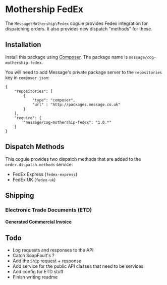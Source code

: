 # Mothership FedEx

The `Message\Mothership\Fedex` cogule provides Fedex integration for dispatching orders. It also provides new dispatch "methods" for these.

## Installation

Install this package using [Composer](http://getcomposer.org/). The package name is `message/cog-mothership-fedex`.

You will need to add Message's private package server to the `repositories` key in `composer.json`:

	{
		"repositories": [
			{
				"type": "composer",
				"url" : "http://packages.message.co.uk"
			}
		],
		"require": {
			"message/cog-mothership-fedex": "1.0.*"
		}
	}

## Dispatch Methods

This cogule provides two dispatch methods that are added to the `order.dispatch.methods` service:

- FedEx Express (`fedex-express`)
- FedEx UK (`fedex-uk`)

## Shipping

### Electronic Trade Documents (ETD)

#### Generated Commercial Invoice

## Todo

- Log requests and responses to the API
- Catch SoapFault's ?
- Add the `Ship` request + response
- Add service for the public API classes that need to be services
- Add config for ETD stuff
- Finish writing readme